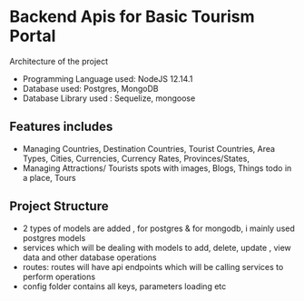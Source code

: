 # Backend Apis for Basic Tourism Portal
Architecture of the project
* Programming Language used: NodeJS 12.14.1
* Database used: Postgres, MongoDB
* Database Library used : Sequelize, mongoose
## Features includes
* Managing Countries, Destination Countries, Tourist Countries, Area Types, Cities, Currencies, Currency Rates, Provinces/States, 
* Managing Attractions/ Tourists spots with images, Blogs, Things todo in a place, Tours

## Project Structure
 * 2 types of models are added , for postgres & for mongodb, i mainly used postgres models
 * services which will be dealing with models to add, delete, update , view data and other database operations
 * routes: routes will have api endpoints which will be calling services to perform operations
 * config folder contains all keys, parameters loading etc
 
